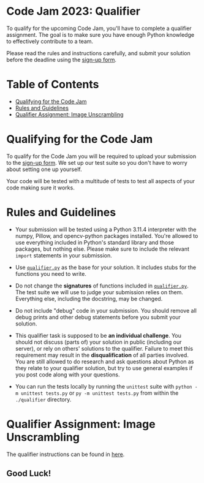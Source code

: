# Code Jam 2023: Qualifier

To qualify for the upcoming Code Jam, you'll have to complete a qualifier assignment. The goal is to make sure you have enough Python knowledge to effectively contribute to a team.

Please read the rules and instructions carefully, and submit your solution before the deadline using the [sign-up form](https://forms.pythondiscord.com/form/cj10-2023-qualifier).

# Table of Contents

- [Qualifying for the Code Jam](#qualifying-for-the-code-jam)
- [Rules and Guidelines](#rules-and-guidelines)
- [Qualifier Assignment: Image Unscrambling](#qualifier-assignment-image-unscrambling)

# Qualifying for the Code Jam

To qualify for the Code Jam you will be required to upload your submission to the [sign-up form](https://forms.pythondiscord.com/form/cj10-2023-qualifier).
We set up our test suite so you don't have to worry about setting one up yourself.

Your code will be tested with a multitude of tests to test all aspects of your code making sure it works.

# Rules and Guidelines

- Your submission will be tested using a Python 3.11.4 interpreter with the numpy, Pillow, and opencv-python packages installed. You're allowed to use everything included in Python's standard library and those packages, but nothing else. Please make sure to include the relevant `import` statements in your submission.

- Use [`qualifier.py`](qualifier/qualifier.py) as the base for your solution. It includes stubs for the functions you need to write.

- Do not change the **signatures** of functions included in [`qualifier.py`](qualifier/qualifier.py). The test suite we will use to judge your submission relies on them. Everything else, including the docstring, may be changed.

- Do not include "debug" code in your submission. You should remove all debug prints and other debug statements before you submit your solution.

- This qualifier task is supposed to be **an individual challenge**. You should not discuss (parts of) your solution in public (including our server), or rely on others' solutions to the qualifier. Failure to meet this requirement may result in the **disqualification** of all parties involved. You are still allowed to do research and ask questions about Python as they relate to your qualifier solution, but try to use general examples if you post code along with your questions.

- You can run the tests locally by running the `unittest` suite with `python -m unittest tests.py` or `py -m unittest tests.py` from within the
  `./qualifier` directory.

# Qualifier Assignment: Image Unscrambling

The qualifier instructions can be found in [here](https://pythondiscord.notion.site/CJ-10-Qualifier-Brief-cde425ad420e4552ad82079627789d5d?pvs=4).

## Good Luck!
